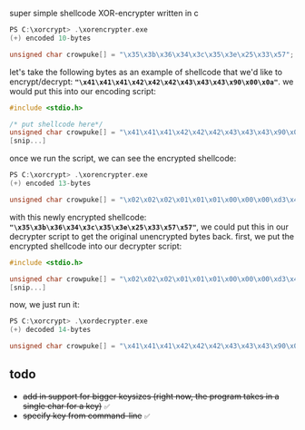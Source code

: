super simple shellcode XOR-encrypter written in c

```c
PS C:\xorcrypt> .\xorencrypter.exe
(+) encoded 10-bytes

unsigned char crowpuke[] = "\x35\x3b\x36\x34\x3c\x35\x3e\x25\x33\x57";
```

let's take the following bytes as an example of shellcode that we'd like to encrypt/decrypt: **`"\x41\x41\x41\x42\x42\x42\x43\x43\x43\x90\x00\x0a"`**. we would put this into our encoding script:

```c
#include <stdio.h>

/* put shellcode here*/
unsigned char crowpuke[] = "\x41\x41\x41\x42\x42\x42\x43\x43\x43\x90\x00\x0a";
[snip...]
```

once we run the script, we can see the encrypted shellcode:

```c
PS C:\xorcrypt> .\xorencrypter.exe
(+) encoded 13-bytes

unsigned char crowpuke[] = "\x02\x02\x02\x01\x01\x01\x00\x00\x00\xd3\x43\x49\x43";
```

with this newly encrypted shellcode: **`"\x35\x3b\x36\x34\x3c\x35\x3e\x25\x33\x57\x57"`**, we could put this in our decrypter script to get the original unencrypted bytes back. first, we put the encrypted shellcode into our decrypter script:

```c
#include <stdio.h>

unsigned char crowpuke[] = "\x02\x02\x02\x01\x01\x01\x00\x00\x00\xd3\x43\x49\x43";
[snip...]
```

now, we just run it:

```c
PS C:\xorcrypt> .\xordecrypter.exe
(+) decoded 14-bytes

unsigned char crowpuke[] = "\x41\x41\x41\x42\x42\x42\x43\x43\x43\x90\x00\x0a\x00";
```

## todo

- ~~add in support for bigger keysizes (right now, the program takes in a single char for a key)~~  `✅`
- ~~specify key from command-line~~ `✅`
